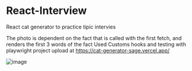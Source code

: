 # React-Interview
React cat generator to practice tipic intervies

The photo is dependent on the fact that is called with the first fetch, and renders the first 3 words of the fact
Used Customs hooks and testing with playwright
project upload at https://cat-generator-sage.vercel.app/

![image](https://github.com/Nixx-A/React-Cat-Generator/assets/71731922/c35a6530-cb4c-4d47-94c2-89bce7f43439)
